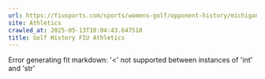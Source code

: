 ```yaml
---
url: https://fiusports.com/sports/womens-golf/opponent-history/michigan-state-university/29
site: Athletics
crawled_at: 2025-05-13T10:04:43.647510
title: Golf History FIU Athletics
---
```


Error generating fit markdown: '<' not supported between instances of 'int' and 'str'